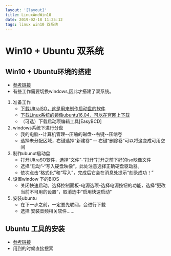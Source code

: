 ```yaml
---
layout: '[layout]'
title: LinuxAndWin10
date: 2019-02-18 11:25:12
tags: linux win10 双系统
---
```


# Win10 + Ubuntu 双系统

## Win10 + Ubuntu环境的搭建

- [参考链接](https://blog.csdn.net/qq_41057206/article/details/80534194) 
- 有些工作需要切换windows,因此才搭建了双系统。

1. 准备工作
   - [下载UltralSO，这是用来制作启动盘的软件](https://cn.ultraiso.net/uiso9_cn.exe)
   - [下载Linux系统的镜像ubuntu16.04，可以在官网上下载](https://pan.baidu.com/s/14FLwaGzSlCbuDqnwYNUzCg)
   - （可选）下载启动项编辑工具[EasyBCD]
2. windows系统下进行分盘
   - 我的电脑--计算机管理--压缩的磁盘--右键--压缩卷
   - 选择未分配区域，右键选择“新建卷“ -- 右键“删除卷”可以将这变成可用空间
3. 制作ubunut启动盘
   - 打开UltraSO软件，选择“文件”-“打开”打开之前下好的iso映像文件
   - 选择“启动”-“写入硬盘映像”。此处注意选择正确硬盘驱动器。
   - 依次点击“格式化”和“写入”，完成后它会在消息处提示“刻录成功！”
4. 设置window 下的BIOS
   - 关闭快速启动。选择控制面板-电源选项-选择电源按钮的功能，选择“更改当前不可用的设置”，取消选中“启用快速启动”
5. 安装ubuntu
   - 在下一步之前，一定要先联网，会进行下载
   - 选择 安装音频相关软件......

## Ubuntu 工具的安装

- [参考链接](https://www.jianshu.com/p/19353fbda01e) 
- 用到的时候直接搜索
